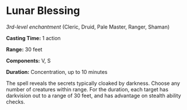 # Lunar Blessing
*3rd-level enchantment* (Cleric, Druid, Pale Master, Ranger, Shaman)

**Casting Time:** 1 action

**Range:** 30 feet

**Components:** V, S

**Duration:** Concentration, up to 10 minutes

The spell reveals the secrets typically cloaked by darkness. Choose any number of creatures within range. For the duration, each target has darkvision out to a range of 30 feet, and has advantage on stealth ability checks.
